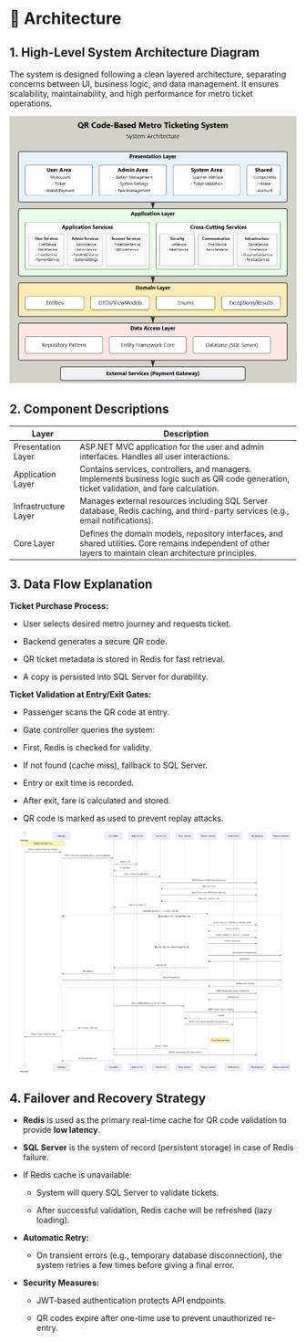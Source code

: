 # 📄 Architecture
## 1. High-Level System Architecture Diagram

The system is designed following a clean layered architecture, separating concerns between UI, business logic, and data management.
It ensures scalability, maintainability, and high performance for metro ticket operations. 

![Alt](system-achitecture.PNG)

## 2. Component Descriptions
|Layer | Description|
|-----------------|-------------------------------------------------------|
|Presentation Layer | ASP.NET MVC application for the user and admin interfaces. Handles all user interactions.|
|Application Layer | Contains services, controllers, and managers. Implements business logic such as QR code generation, ticket validation, and fare calculation.|
|Infrastructure Layer | Manages external resources including SQL Server database, Redis caching, and third-party services (e.g., email notifications).|
|Core Layer | Defines the domain models, repository interfaces, and shared utilities. Core remains independent of other layers to maintain clean architecture principles.|
 
## 3. Data Flow Explanation

  **Ticket Purchase Process:**
  
  - User selects desired metro journey and requests ticket.
  
  - Backend generates a secure QR code.
  
  - QR ticket metadata is stored in Redis for fast retrieval.
  
  - A copy is persisted into SQL Server for durability.
  
  **Ticket Validation at Entry/Exit Gates:**
  
  - Passenger scans the QR code at entry.
  
  - Gate controller queries the system:
  
  - First, Redis is checked for validity.
  
  - If not found (cache miss), fallback to SQL Server.
  
  - Entry or exit time is recorded.
  
  - After exit, fare is calculated and stored.
  
  - QR code is marked as used to prevent replay attacks.

![Alt](Images/ticket-squence.png)
## 4. Failover and Recovery Strategy

 - **Redis** is used as the primary real-time cache for QR code validation to provide **low latency**.
  
 - **SQL Server** is the system of record (persistent storage) in case of Redis failure.
  
 - If Redis cache is unavailable:
  
    - System will query SQL Server to validate tickets.
  
     - After successful validation, Redis cache will be refreshed (lazy loading).
  
  - **Automatic Retry:**
  
      - On transient errors (e.g., temporary database disconnection), the system retries a few times before giving a final error.
  
  - **Security Measures:**
  
     - JWT-based authentication protects API endpoints.
      
     - QR codes expire after one-time use to prevent unauthorized re-entry.
